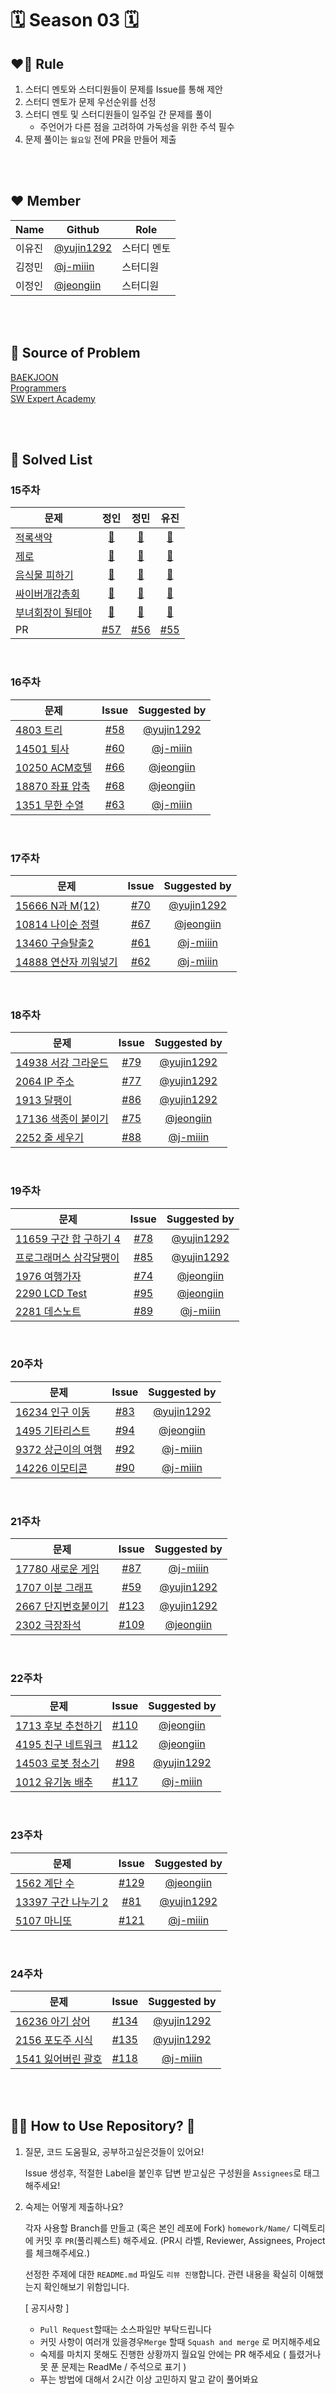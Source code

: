 # 🗓️ Season 03 🗓️

## ❤️‍🔥 Rule


1. 스터디 멘토와  스터디원들이 문제를 Issue를 통해 제안
2. 스터디 멘토가 문제 우선순위를 선정
3. 스터디 멘토 및 스터디원들이 일주일 간 문제를 풀이
    - 주언어가 다른 점을 고려하여 가독성을 위한 주석 필수
4. 문제 풀이는 ```월요일``` 전에 PR을 만들어 제출

</br>
</br>

## ❤️ Member
|Name|Github|Role|
|------|---|---|
|이유진|[@yujin1292](https://github.com/yujin1292)|스터디 멘토|
|김정민|[@j-miiin](https://github.com/j-miiin)|스터디원|
|이정인|[@jeongiin](https://github.com/jeongiin)|스터디원|

</br>
</br>

## 📕 Source of Problem
[BAEKJOON](https://www.acmicpc.net/) </br>
[Programmers](https://programmers.co.kr/learn/challenges?tab=all_challenges) </br>
[SW Expert Academy](https://swexpertacademy.com/main/main.do) </br>

</br>
</br>

## 🚩 Solved List



### 15주차 
| 문제 | 정인 | 정민 | 유진 |
|------|:------:|:-----:|:------:|
|[적록색약](https://www.acmicpc.net/problem/10026) | [💯](https://github.com/yujin1292/BreakingCodingTest/blob/main/Season%2002/homework/JeongIn/Week15/10026.py) | [💯](https://github.com/yujin1292/BreakingCodingTest/blob/main/Season%2002/homework/JeongMin/week%2015/week15_10026.java) | [💯](https://github.com/yujin1292/BreakingCodingTest/blob/main/Season%2002/homework/Yujin/Week%2015/10026%20%EC%A0%81%EB%A1%9D%EC%83%89%EC%95%BD.cpp) |
|[제로](https://www.acmicpc.net/problem/10773)| [💯](https://github.com/yujin1292/BreakingCodingTest/blob/main/Season%2002/homework/JeongIn/Week15/10773.py) | [💯](https://github.com/yujin1292/BreakingCodingTest/blob/main/Season%2002/homework/JeongMin/week%2015/week15_10773.java) | [💯](https://github.com/yujin1292/BreakingCodingTest/blob/main/Season%2002/homework/Yujin/Week%2015/10773%20%EC%A0%9C%EB%A1%9C.cpp) |
|[음식물 피하기](https://www.acmicpc.net/problem/1743)| [💯](https://github.com/yujin1292/BreakingCodingTest/blob/main/Season%2002/homework/JeongIn/Week15/1743.py) | [💯](https://github.com/yujin1292/BreakingCodingTest/blob/main/Season%2002/homework/JeongMin/week%2015/week15_1743.java) | [💯](https://github.com/yujin1292/BreakingCodingTest/blob/main/Season%2002/homework/Yujin/Week%2015/1743%20%EC%9D%8C%EC%8B%9D%EB%AC%BC%20%ED%94%BC%ED%95%98%EA%B8%B0.cpp) |
|[싸이버개강총회](https://www.acmicpc.net/problem/19583)| [💯](https://github.com/yujin1292/BreakingCodingTest/blob/main/Season%2002/homework/JeongIn/Week15/19583.py) | [💯](https://github.com/yujin1292/BreakingCodingTest/blob/main/Season%2002/homework/JeongMin/week%2015/week15_19583.java) | [💯](https://github.com/yujin1292/BreakingCodingTest/blob/main/Season%2002/homework/Yujin/Week%2015/19583%20%EC%8B%B8%EC%9D%B4%EB%B2%84%EA%B0%9C%EA%B0%95%EC%B4%9D%ED%9A%8C.cpp) |
|[부녀회장이 될테야](https://www.acmicpc.net/problem/2775)| [💯](https://github.com/yujin1292/BreakingCodingTest/blob/main/Season%2002/homework/JeongIn/Week15/2775.py) | [💯](https://github.com/yujin1292/BreakingCodingTest/blob/main/Season%2002/homework/JeongMin/week%2015/week15_2775.java) | [💯](https://github.com/yujin1292/BreakingCodingTest/blob/main/Season%2002/homework/Yujin/Week%2015/2775%20%EB%B6%80%EB%85%80%ED%9A%8C%EC%9E%A5%EC%9D%B4%20%EB%90%A0%ED%85%8C%EC%95%BC.cpp) |
| PR | [#57](https://github.com/yujin1292/BreakingCodingTest/pull/57)|[#56](https://github.com/yujin1292/BreakingCodingTest/pull/56) |[#55](https://github.com/yujin1292/BreakingCodingTest/pull/55) |

</br>

### 16주차 
| 문제 | Issue | Suggested by |
|------|:------:| :---:|
|[4803 트리](https://www.acmicpc.net/problem/4803) | [#58](https://github.com/yujin1292/BreakingCodingTest/issues/58) | [@yujin1292](https://github.com/yujin1292) |
|[14501 퇴사](https://www.acmicpc.net/problem/14501)| [#60](https://github.com/yujin1292/BreakingCodingTest/issues/60)  | [@j-miiin](https://github.com/j-miiin) |
|[10250 ACM호텔](https://www.acmicpc.net/problem/10250)| [#66](https://github.com/yujin1292/BreakingCodingTest/issues/66)  | [@jeongiin](https://github.com/jeongiin) |
|[18870 좌표 압축](https://www.acmicpc.net/problem/18870)| [#68](https://github.com/yujin1292/BreakingCodingTest/issues/68)  | [@jeongiin](https://github.com/jeongiin) |
|[1351 무한 수열](https://www.acmicpc.net/problem/1351)| [#63](https://github.com/yujin1292/BreakingCodingTest/issues/63)  | [@j-miiin](https://github.com/j-miiin) |

</br>

###  17주차
| 문제 | Issue | Suggested by |
|------|:------:| :---:|
|[15666 N과 M(12)](https://www.acmicpc.net/problem/15666) | [#70](https://github.com/yujin1292/BreakingCodingTest/issues/70) | [@yujin1292](https://github.com/yujin1292) |
|[10814 나이순 정렬 ](https://www.acmicpc.net/problem/10814) | [#67](https://github.com/yujin1292/BreakingCodingTest/issues/67) |[@jeongiin](https://github.com/jeongiin)|
|[13460 구슬탈출2](https://www.acmicpc.net/problem/13460 ) | [#61](https://github.com/yujin1292/BreakingCodingTest/issues/61) | [@j-miiin](https://github.com/j-miiin)|
|[14888 연산자 끼워넣기](https://www.acmicpc.net/problem/14888) | [#62](https://github.com/yujin1292/BreakingCodingTest/issues/62) | [@j-miiin](https://github.com/j-miiin) |



</br>

### 18주차

| 문제 | Issue | Suggested by |
|------|:------:| :---:|
|[14938 서강 그라운드](https://www.acmicpc.net/problem/14938) | [#79](https://github.com/yujin1292/BreakingCodingTest/issues/79) | [@yujin1292](https://github.com/yujin1292) |
|[2064 IP 주소](https://www.acmicpc.net/problem/2064) | [#77](https://github.com/yujin1292/BreakingCodingTest/issues/77) | [@yujin1292](https://github.com/yujin1292) |
|[1913 달팽이](https://www.acmicpc.net/problem/1913) | [#86](https://github.com/yujin1292/BreakingCodingTest/issues/86) | [@yujin1292](https://github.com/yujin1292) |
|[17136 색종이 붙이기](https://www.acmicpc.net/problem/17136) | [#75](https://github.com/yujin1292/BreakingCodingTest/issues/75) | [@jeongiin](https://github.com/jeongiin) |
|[2252 줄 세우기](https://www.acmicpc.net/problem/2252) | [#88](https://github.com/yujin1292/BreakingCodingTest/issues/88) | [@j-miiin](https://github.com/j-miiin) |

</br>

### 19주차

| 문제 | Issue | Suggested by |
|------|:------:| :---:|
|[11659 구간 합 구하기 4](https://www.acmicpc.net/problem/11659) | [#78](https://github.com/yujin1292/BreakingCodingTest/issues/78) | [@yujin1292](https://github.com/yujin1292) |
|[프로그래머스 삼각달팽이](https://programmers.co.kr/learn/courses/30/lessons/68645) | [#85](https://github.com/yujin1292/BreakingCodingTest/issues/85) | [@yujin1292](https://github.com/yujin1292) |
|[1976 여행가자](https://www.acmicpc.net/problem/1976) | [#74](https://github.com/yujin1292/BreakingCodingTest/issues/74) | [@jeongiin](https://github.com/jeongiin) |
|[2290 LCD Test](https://www.acmicpc.net/problem/2290) | [#95](https://github.com/yujin1292/BreakingCodingTest/issues/95) | [@jeongiin](https://github.com/jeongiin) |
|[2281 데스노트](https://www.acmicpc.net/problem/2281) | [#89](https://github.com/yujin1292/BreakingCodingTest/issues/89) | [@j-miiin](https://github.com/j-miiin) |


</br>

### 20주차

| 문제 | Issue | Suggested by |
|------|:------:| :---:|
|[16234 인구 이동](https://www.acmicpc.net/problem/16234) | [#83](https://github.com/yujin1292/BreakingCodingTest/issues/83) | [@yujin1292](https://github.com/yujin1292) |
|[1495 기타리스트](https://www.acmicpc.net/problem/1495) | [#94](https://github.com/yujin1292/BreakingCodingTest/issues/94) | [@jeongiin](https://github.com/jeongiin)  |
|[9372 상근이의 여행](https://www.acmicpc.net/problem/9372) | [#92](https://github.com/yujin1292/BreakingCodingTest/issues/92) | [@j-miiin](https://github.com/j-miiin) |
|[14226 이모티콘](https://www.acmicpc.net/problem/14226) | [#90](https://github.com/yujin1292/BreakingCodingTest/issues/90) | [@j-miiin](https://github.com/j-miiin) |



</br>

### 21주차

| 문제 | Issue | Suggested by |
|------|:------:| :---:|
|[17780 새로운 게임](https://www.acmicpc.net/problem/17780) | [#87](https://github.com/yujin1292/BreakingCodingTest/issues/87) | [@j-miiin](https://github.com/j-miiin) |
|[1707 이분 그래프](https://www.acmicpc.net/problem/1707) | [#59](https://github.com/yujin1292/BreakingCodingTest/issues/59) | [@yujin1292](https://github.com/yujin1292) |
|[2667 단지번호붙이기](https://www.acmicpc.net/problem/2667) | [#123](https://github.com/yujin1292/BreakingCodingTest/issues/123) |  [@yujin1292](https://github.com/yujin1292) |
|[2302 극장좌석](https://www.acmicpc.net/problem/2302) | [#109](https://github.com/yujin1292/BreakingCodingTest/issues/109) | [@jeongiin](https://github.com/jeongiin) |


</br>

### 22주차

| 문제 | Issue | Suggested by |
|------|:------:| :---:|
|[1713 후보 추천하기](https://www.acmicpc.net/problem/1713) | [#110](https://github.com/yujin1292/BreakingCodingTest/issues/110) | [@jeongiin](https://github.com/jeongiin) |
|[4195 친구 네트워크](https://www.acmicpc.net/problem/4195) | [#112](https://github.com/yujin1292/BreakingCodingTest/issues/112) | [@jeongiin](https://github.com/jeongiin) |
|[14503 로봇 청소기](https://www.acmicpc.net/problem/14503) | [#98](https://github.com/yujin1292/BreakingCodingTest/issues/98) |  [@yujin1292](https://github.com/yujin1292) |
|[1012 유기농 배추](https://www.acmicpc.net/problem/1012) | [#117](https://github.com/yujin1292/BreakingCodingTest/issues/117) | [@j-miiin](https://github.com/j-miiin) |


</br>

### 23주차

| 문제 | Issue | Suggested by |
|------|:------:| :---:|
|[ 1562 계단 수 ](https://www.acmicpc.net/problem/1562) | [#129](https://github.com/yujin1292/BreakingCodingTest/issues/129) | [@jeongiin](https://github.com/jeongiin) |
|[ 13397 구간 나누기 2 ](https://www.acmicpc.net/problem/13397) | [#81](https://github.com/yujin1292/BreakingCodingTest/issues/81) |  [@yujin1292](https://github.com/yujin1292) |
|[ 5107 마니또 ](https://www.acmicpc.net/problem/5107) | [#121](https://github.com/yujin1292/BreakingCodingTest/issues/121) | [@j-miiin](https://github.com/j-miiin) |



</br>


### 24주차

| 문제 | Issue | Suggested by |
|------|:------:| :---:|
|[16236 아기 상어](https://www.acmicpc.net/problem/16236) | [#134](https://github.com/yujin1292/BreakingCodingTest/issues/134) | [@yujin1292](https://github.com/yujin1292) |
|[2156 포도주 시식](https://www.acmicpc.net/problem/2156) | [#135](https://github.com/yujin1292/BreakingCodingTest/issues/135) |   [@yujin1292](https://github.com/yujin1292) |
|[1541 잃어버린 괄호](https://www.acmicpc.net/problem/1541) | [#118](https://github.com/yujin1292/BreakingCodingTest/issues/118) | [@j-miiin](https://github.com/j-miiin) |




</br>


</br>


## 🤷‍♀️ How to Use Repository? 🤷
1. 질문, 코드 도움필요, 공부하고싶은것들이 있어요!

    Issue 생성후, 적절한 Label을 붙인후 답변 받고싶은 구성원을 ```Assignees```로 태그해주세요!

2. 숙제는 어떻게 제출하나요?

    각자 사용할 Branch를 만들고 (혹은 본인 레포에 Fork)  ```homework/Name/``` 디렉토리에 커밋 후 ```PR```(풀리퀘스트) 해주세요.
    (PR시 라벨, Reviewer, Assignees, Project 를 체크해주세요.)
    
    선정한 주제에 대한 ```README.md``` 파일도 ```리뷰 진행```합니다. 관련 내용을 확실히 이해했는지 확인해보기 위함입니다.



    [ 공지사항 ]
    - ```Pull Request```할때는 소스파일만 부탁드립니다
    - 커밋 사항이 여러개 있을경우```Merge``` 할때 ```Squash and merge``` 로 머지해주세요
    - 숙제를 마치지 못해도 진행한 상황까지 월요일 안에는 PR 해주세요 ( 틀렸거나 못 푼 문제는 ReadMe / 주석으로 표기 )
    - 푸는 방법에 대해서 2시간 이상 고민하지 말고 같이 풀어봐요
    
